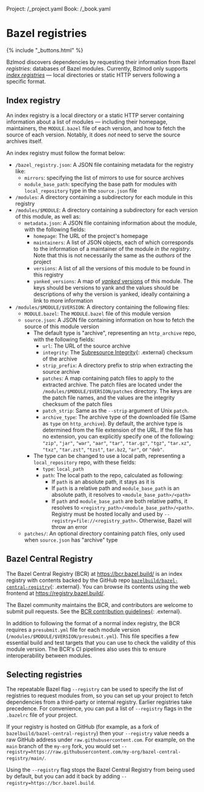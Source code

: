Project: /_project.yaml
Book: /_book.yaml

# Bazel registries

{% include "_buttons.html" %}

Bzlmod discovers dependencies by requesting their information from Bazel
*registries*: databases of Bazel modules. Currently, Bzlmod only supports
[*index registries*](#index_registry) — local directories or static HTTP servers
following a specific format.

## Index registry

An index registry is a local directory or a static HTTP server containing
information about a list of modules — including their homepage, maintainers, the
`MODULE.bazel` file of each version, and how to fetch the source of each
version. Notably, it does *not* need to serve the source archives itself.

An index registry must follow the format below:

*   `/bazel_registry.json`: A JSON file containing metadata for the registry
    like:
    *   `mirrors`: specifying the list of mirrors to use for source archives
    *   `module_base_path`: specifying the base path for modules with
        `local_repository` type in the `source.json` file
*   `/modules`: A directory containing a subdirectory for each module in this
    registry
*   `/modules/$MODULE`: A directory containing a subdirectory for each version
    of this module, as well as:
    *   `metadata.json`: A JSON file containing information about the module,
        with the following fields:
        *   `homepage`: The URL of the project's homepage
        *   `maintainers`: A list of JSON objects, each of which corresponds to
            the information of a maintainer of the module *in the registry*.
            Note that this is not necessarily the same as the *authors* of the
            project
        *   `versions`: A list of all the versions of this module to be found in
            this registry
        *   `yanked_versions`: A map of [*yanked*
            versions](/external/module#yanked_versions) of this module. The keys
            should be versions to yank and the values should be descriptions of
            why the version is yanked, ideally containing a link to more
            information
*   `/modules/$MODULE/$VERSION`: A directory containing the following files:
    *   `MODULE.bazel`: The `MODULE.bazel` file of this module version
    *   `source.json`: A JSON file containing information on how to fetch the
        source of this module version
        *   The default type is "archive", representing an `http_archive` repo,
            with the following fields:
            *   `url`: The URL of the source archive
            *   `integrity`: The [Subresource
                Integrity](https://w3c.github.io/webappsec-subresource-integrity/#integrity-metadata-description){: .external}
                checksum of the archive
            *   `strip_prefix`: A directory prefix to strip when extracting the
                source archive
            *   `patches`: A map containing patch files to apply to the
                extracted archive. The patch files are located under the
                `/modules/$MODULE/$VERSION/patches` directory. The keys are the
                patch file names, and the values are the integrity checksum of
                the patch files
            *   `patch_strip`: Same as the `--strip` argument of Unix `patch`.
            *   `archive_type`: The archive type of the downloaded file (Same as `type` on `http_archive`). 
                By default, the archive type is determined from the file extension of the URL. If the file has 
                no extension, you can explicitly specify one of the following: `"zip"`, `"jar"`, `"war"`, `"aar"`, 
                `"tar"`, `"tar.gz"`, `"tgz"`, `"tar.xz"`, `"txz"`, `"tar.zst"`, `"tzst"`, `tar.bz2`, `"ar"`, or `"deb"`. 
        *   The type can be changed to use a local path, representing a
            `local_repository` repo, with these fields:
            *   `type`: `local_path`
            *   `path`: The local path to the repo, calculated as following:
                *   If `path` is an absolute path, it stays as it is
                *   If `path` is a relative path and `module_base_path` is an
                    absolute path, it resolves to `<module_base_path>/<path>`
                *   If `path` and `module_base_path` are both relative paths, it
                    resolves to `<registry_path>/<module_base_path>/<path>`.
                    Registry must be hosted locally and used by
                    `--registry=file://<registry_path>`. Otherwise, Bazel will
                    throw an error
    *   `patches/`: An optional directory containing patch files, only used when
        `source.json` has "archive" type

## Bazel Central Registry

The Bazel Central Registry (BCR) at <https://bcr.bazel.build/> is an index
registry with contents backed by the GitHub repo
[`bazelbuild/bazel-central-registry`](https://github.com/bazelbuild/bazel-central-registry){: .external}.
You can browse its contents using the web frontend at
<https://registry.bazel.build/>.

The Bazel community maintains the BCR, and contributors are welcome to submit
pull requests. See the [BCR contribution
guidelines](https://github.com/bazelbuild/bazel-central-registry/blob/main/docs/README.md){: .external}.

In addition to following the format of a normal index registry, the BCR requires
a `presubmit.yml` file for each module version
(`/modules/$MODULE/$VERSION/presubmit.yml`). This file specifies a few essential
build and test targets that you can use to check the validity of this module
version. The BCR's CI pipelines also uses this to ensure interoperability
between modules.

## Selecting registries

The repeatable Bazel flag `--registry` can be used to specify the list of
registries to request modules from, so you can set up your project to fetch
dependencies from a third-party or internal registry. Earlier registries take
precedence. For convenience, you can put a list of `--registry` flags in the
`.bazelrc` file of your project.

If your registry is hosted on GitHub (for example, as a fork of
`bazelbuild/bazel-central-registry`) then your `--registry` value needs a raw
GitHub address under `raw.githubusercontent.com`. For example, on the `main`
branch of the `my-org` fork, you would set
`--registry=https://raw.githubusercontent.com/my-org/bazel-central-registry/main/`.

Using the `--registry` flag stops the Bazel Central Registry from being used by
default, but you can add it back by adding `--registry=https://bcr.bazel.build`.
